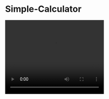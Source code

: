 # Simple-Calculator

<video width="320" height="240" controls>
  <source src="path/to/your/video.mp4" type="video/mp4">
  Your browser does not support the video tag.
</video>

